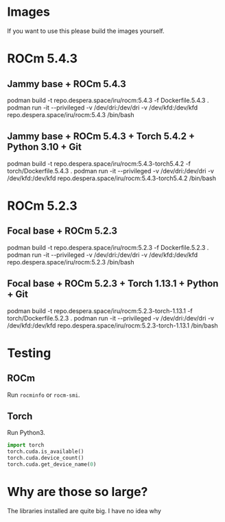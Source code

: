 #

# Images

If you want to use this please build the images yourself.

# ROCm 5.4.3 

## Jammy base + ROCm 5.4.3
podman build -t repo.despera.space/iru/rocm:5.4.3 -f Dockerfile.5.4.3 .
podman run -it --privileged  -v /dev/dri:/dev/dri -v /dev/kfd:/dev/kfd  repo.despera.space/iru/rocm:5.4.3 /bin/bash

## Jammy base + ROCm 5.4.3 + Torch 5.4.2 + Python 3.10 + Git
podman build -t repo.despera.space/iru/rocm:5.4.3-torch5.4.2 -f torch/Dockerfile.5.4.3 .
podman run -it --privileged  -v /dev/dri:/dev/dri -v /dev/kfd:/dev/kfd  repo.despera.space/iru/rocm:5.4.3-torch5.4.2 /bin/bash

# ROCm 5.2.3

## Focal base + ROCm 5.2.3
podman build -t repo.despera.space/iru/rocm:5.2.3 -f Dockerfile.5.2.3 .
podman run -it --privileged  -v /dev/dri:/dev/dri -v /dev/kfd:/dev/kfd  repo.despera.space/iru/rocm:5.2.3 /bin/bash

## Focal base + ROCm 5.2.3 + Torch 1.13.1 + Python + Git
podman build -t repo.despera.space/iru/rocm:5.2.3-torch-1.13.1 -f torch/Dockerfile.5.2.3 .
podman run -it --privileged  -v /dev/dri:/dev/dri -v /dev/kfd:/dev/kfd  repo.despera.space/iru/rocm:5.2.3-torch-1.13.1 /bin/bash

# Testing

## ROCm

Run `rocminfo` or `rocm-smi`.

## Torch
Run Python3.

```python
import torch
torch.cuda.is_available()
torch.cuda.device_count()
torch.cuda.get_device_name(0)
````


# Why are those so large?

The libraries installed are quite big. I have no idea why
